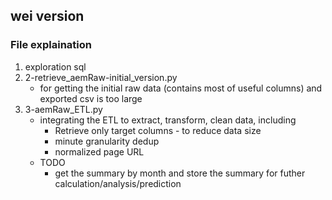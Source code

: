 ## wei version
### File explaination
1. exploration sql
2. 2-retrieve_aemRaw-initial_version.py
	- for getting the initial raw data (contains most of useful columns) and exported csv is too large
3. 3-aemRaw_ETL.py
	- integrating the ETL to extract, transform, clean data, including
		- Retrieve only target columns - to reduce data size
		- minute granularity dedup
		- normalized page URL 
	- TODO
		- get the summary by month and store the summary for futher calculation/analysis/prediction